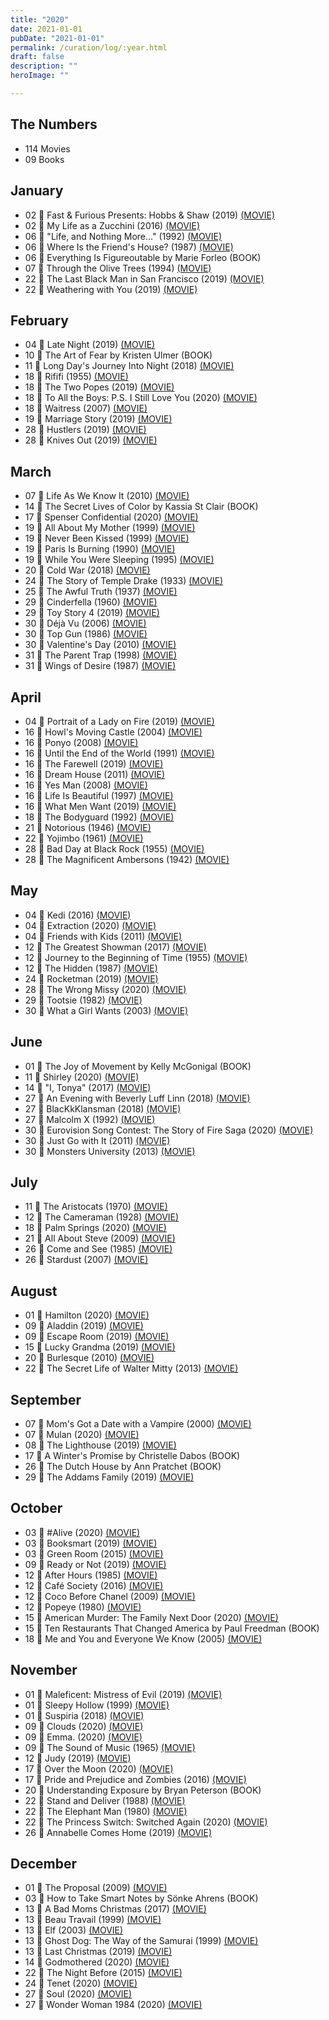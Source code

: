 ```yaml
---
title: "2020"
date: 2021-01-01
pubDate: "2021-01-01"
permalink: /curation/log/:year.html
draft: false
description: ""
heroImage: ""

---
```


## The Numbers

- 114 Movies
- 09 Books

## January

- 02 🎥 Fast & Furious Presents: Hobbs & Shaw (2019) [(MOVIE)](https://boxd.it/dnDA)
- 02 🎥 My Life as a Zucchini (2016) [(MOVIE)](https://boxd.it/dL2y)
- 06 🎥 "Life, and Nothing More..." (1992) [(MOVIE)](https://boxd.it/2WEc)
- 06 🎥 Where Is the Friend's House? (1987) [(MOVIE)](https://boxd.it/ELg)
- 06 📕 Everything Is Figureoutable by Marie Forleo (BOOK)
- 07 🎥 Through the Olive Trees (1994) [(MOVIE)](https://boxd.it/Lx6)
- 22 🎥 The Last Black Man in San Francisco (2019) [(MOVIE)](https://boxd.it/iWAw)
- 22 🎥 Weathering with You (2019) [(MOVIE)](https://boxd.it/kPxE)

## February

- 04 🎥 Late Night (2019) [(MOVIE)](https://boxd.it/iZq0)
- 10 📕 The Art of Fear by Kristen Ulmer (BOOK)
- 11 🎥 Long Day's Journey Into Night (2018) [(MOVIE)](https://boxd.it/hw1I)
- 18 🎥 Rififi (1955) [(MOVIE)](https://boxd.it/29f8)
- 18 🎥 The Two Popes (2019) [(MOVIE)](https://boxd.it/k8Xk)
- 18 🎥 To All the Boys: P.S. I Still Love You (2020) [(MOVIE)](https://boxd.it/kJny)
- 18 🎥 Waitress (2007) [(MOVIE)](https://boxd.it/1Vt6)
- 19 🎥 Marriage Story (2019) [(MOVIE)](https://boxd.it/hJAw)
- 28 🎥 Hustlers (2019) [(MOVIE)](https://boxd.it/jIBM)
- 28 🎥 Knives Out (2019) [(MOVIE)](https://boxd.it/jWEA)

## March

- 07 🎥 Life As We Know It (2010) [(MOVIE)](https://boxd.it/162S)
- 14 📕 The Secret Lives of Color by Kassia St Clair (BOOK)
- 17 🎥 Spenser Confidential (2020) [(MOVIE)](https://boxd.it/log4)
- 19 🎥 All About My Mother (1999) [(MOVIE)](https://boxd.it/2b9c)
- 19 🎥 Never Been Kissed (1999) [(MOVIE)](https://boxd.it/1U3c)
- 19 🎥 Paris Is Burning (1990) [(MOVIE)](https://boxd.it/1jzg)
- 19 🎥 While You Were Sleeping (1995) [(MOVIE)](https://boxd.it/27wm)
- 20 🎥 Cold War (2018) [(MOVIE)](https://boxd.it/fEoc)
- 24 🎥 The Story of Temple Drake (1933) [(MOVIE)](https://boxd.it/1qvK)
- 25 🎥 The Awful Truth (1937) [(MOVIE)](https://boxd.it/1NBc)
- 29 🎥 Cinderfella (1960) [(MOVIE)](https://boxd.it/1FXk)
- 29 🎥 Toy Story 4 (2019) [(MOVIE)](https://boxd.it/9ALu)
- 30 🎥 Déjà Vu (2006) [(MOVIE)](https://boxd.it/20PQ)
- 30 🎥 Top Gun (1986) [(MOVIE)](https://boxd.it/29JC)
- 30 🎥 Valentine's Day (2010) [(MOVIE)](https://boxd.it/1gui)
- 31 🎥 The Parent Trap (1998) [(MOVIE)](https://boxd.it/1XJq)
- 31 🎥 Wings of Desire (1987) [(MOVIE)](https://boxd.it/2b26)

## April

- 04 🎥 Portrait of a Lady on Fire (2019) [(MOVIE)](https://boxd.it/jkPq)
- 16 🎥 Howl's Moving Castle (2004) [(MOVIE)](https://boxd.it/23De)
- 16 🎥 Ponyo (2008) [(MOVIE)](https://boxd.it/1S0A)
- 16 🎥 Until the End of the World (1991) [(MOVIE)](https://boxd.it/1WuY)
- 16 🎥 The Farewell (2019) [(MOVIE)](https://boxd.it/kIky)
- 16 🎥 Dream House (2011) [(MOVIE)](https://boxd.it/2hDC)
- 16 🎥 Yes Man (2008) [(MOVIE)](https://boxd.it/1WPW)
- 16 🎥 Life Is Beautiful (1997) [(MOVIE)](https://boxd.it/29Wm)
- 16 🎥 What Men Want (2019) [(MOVIE)](https://boxd.it/hxiq)
- 18 🎥 The Bodyguard (1992) [(MOVIE)](https://boxd.it/29Z6)
- 21 🎥 Notorious (1946) [(MOVIE)](https://boxd.it/2aDK)
- 22 🎥 Yojimbo (1961) [(MOVIE)](https://boxd.it/1SRY)
- 28 🎥 Bad Day at Black Rock (1955) [(MOVIE)](https://boxd.it/1NRk)
- 28 🎥 The Magnificent Ambersons (1942) [(MOVIE)](https://boxd.it/29bK)

## May

- 04 🎥 Kedi (2016) [(MOVIE)](https://boxd.it/dHxM)
- 04 🎥 Extraction (2020) [(MOVIE)](https://boxd.it/jUjA)
- 04 🎥 Friends with Kids (2011) [(MOVIE)](https://boxd.it/2MYQ)
- 12 🎥 The Greatest Showman (2017) [(MOVIE)](https://boxd.it/acjI)
- 12 🎥 Journey to the Beginning of Time (1955) [(MOVIE)](https://boxd.it/1ZQo)
- 12 🎥 The Hidden (1987) [(MOVIE)](https://boxd.it/1RUW)
- 24 🎥 Rocketman (2019) [(MOVIE)](https://boxd.it/iehK)
- 28 🎥 The Wrong Missy (2020) [(MOVIE)](https://boxd.it/lqnG)
- 29 🎥 Tootsie (1982) [(MOVIE)](https://boxd.it/1YkG)
- 30 🎥 What a Girl Wants (2003) [(MOVIE)](https://boxd.it/1Vwa)

## June

- 01 📕 The Joy of Movement by Kelly McGonigal (BOOK)
- 11 🎥 Shirley (2020) [(MOVIE)](https://boxd.it/jY2o)
- 14 🎥 "I, Tonya" (2017) [(MOVIE)](https://boxd.it/dzR0)
- 27 🎥 An Evening with Beverly Luff Linn (2018) [(MOVIE)](https://boxd.it/fUcw)
- 27 🎥 BlacKkKlansman (2018) [(MOVIE)](https://boxd.it/hxL8)
- 27 🎥 Malcolm X (1992) [(MOVIE)](https://boxd.it/27WE)
- 30 🎥 Eurovision Song Contest: The Story of Fire Saga (2020) [(MOVIE)](https://boxd.it/jkMG)
- 30 🎥 Just Go with It (2011) [(MOVIE)](https://boxd.it/Doq)
- 30 🎥 Monsters University (2013) [(MOVIE)](https://boxd.it/bQm)

## July

- 11 🎥 The Aristocats (1970) [(MOVIE)](https://boxd.it/1X3Y)
- 12 🎥 The Cameraman (1928) [(MOVIE)](https://boxd.it/1jag)
- 18 🎥 Palm Springs (2020) [(MOVIE)](https://boxd.it/lCXQ)
- 21 🎥 All About Steve (2009) [(MOVIE)](https://boxd.it/1yTU)
- 26 🎥 Come and See (1985) [(MOVIE)](https://boxd.it/1w9q)
- 26 🎥 Stardust (2007) [(MOVIE)](https://boxd.it/272w)

## August

- 01 🎥 Hamilton (2020) [(MOVIE)](https://boxd.it/kmvE)
- 09 🎥 Aladdin (2019) [(MOVIE)](https://boxd.it/eSjy)
- 09 🎥 Escape Room (2019) [(MOVIE)](https://boxd.it/iYlS)
- 15 🎥 Lucky Grandma (2019) [(MOVIE)](https://boxd.it/m2by)
- 20 🎥 Burlesque (2010) [(MOVIE)](https://boxd.it/Xfo)
- 22 🎥 The Secret Life of Walter Mitty (2013) [(MOVIE)](https://boxd.it/3SWy)

## September

- 07 🎥 Mom's Got a Date with a Vampire (2000) [(MOVIE)](https://boxd.it/3emU)
- 07 🎥 Mulan (2020) [(MOVIE)](https://boxd.it/bbK6)
- 08 🎥 The Lighthouse (2019) [(MOVIE)](https://boxd.it/icFU)
- 17 📕 A Winter's Promise by Christelle Dabos (BOOK)
- 26 📕 The Dutch House by Ann Pratchet (BOOK)
- 29 🎥 The Addams Family (2019) [(MOVIE)](https://boxd.it/hhYg)

## October

- 03 🎥 \#Alive (2020) [(MOVIE)](https://boxd.it/mJl2)
- 03 🎥 Booksmart (2019) [(MOVIE)](https://boxd.it/igNS)
- 03 🎥 Green Room (2015) [(MOVIE)](https://boxd.it/a75m)
- 09 🎥 Ready or Not (2019) [(MOVIE)](https://boxd.it/kOf0)
- 12 🎥 After Hours (1985) [(MOVIE)](https://boxd.it/1VfS)
- 12 🎥 Café Society (2016) [(MOVIE)](https://boxd.it/bhEy)
- 12 🎥 Coco Before Chanel (2009) [(MOVIE)](https://boxd.it/1Uv6)
- 12 🎥 Popeye (1980) [(MOVIE)](https://boxd.it/1U6q)
- 15 🎥 American Murder: The Family Next Door (2020) [(MOVIE)](https://boxd.it/rUk0)
- 15 📕 Ten Restaurants That Changed America by Paul Freedman (BOOK)
- 18 🎥 Me and You and Everyone We Know (2005) [(MOVIE)](https://boxd.it/28RK)

## November

- 01 🎥 Maleficent: Mistress of Evil (2019) [(MOVIE)](https://boxd.it/eSig)
- 01 🎥 Sleepy Hollow (1999) [(MOVIE)](https://boxd.it/26u0)
- 01 🎥 Suspiria (2018) [(MOVIE)](https://boxd.it/cioI)
- 09 🎥 Clouds (2020) [(MOVIE)](https://boxd.it/nmI0)
- 09 🎥 Emma. (2020) [(MOVIE)](https://boxd.it/kmg0)
- 09 🎥 The Sound of Music (1965) [(MOVIE)](https://boxd.it/1MLK)
- 12 🎥 Judy (2019) [(MOVIE)](https://boxd.it/hH7M)
- 17 🎥 Over the Moon (2020) [(MOVIE)](https://boxd.it/kv2Q)
- 17 🎥 Pride and Prejudice and Zombies (2016) [(MOVIE)](https://boxd.it/kp0)
- 20 📕 Understanding Exposure by Bryan Peterson (BOOK)
- 22 🎥 Stand and Deliver (1988) [(MOVIE)](https://boxd.it/1o5g)
- 22 🎥 The Elephant Man (1980) [(MOVIE)](https://boxd.it/27LQ)
- 22 🎥 The Princess Switch: Switched Again (2020) [(MOVIE)](https://boxd.it/nUla)
- 26 🎥 Annabelle Comes Home (2019) [(MOVIE)](https://boxd.it/iU5m)

## December

- 01 🎥 The Proposal (2009) [(MOVIE)](https://boxd.it/1HiS)
- 03 📕 How to Take Smart Notes by Sönke Ahrens (BOOK)
- 13 🎥 A Bad Moms Christmas (2017) [(MOVIE)](https://boxd.it/fiHG)
- 13 🎥 Beau Travail (1999) [(MOVIE)](https://boxd.it/1NI8)
- 13 🎥 Elf (2003) [(MOVIE)](https://boxd.it/1VyK)
- 13 🎥 Ghost Dog: The Way of the Samurai (1999) [(MOVIE)](https://boxd.it/23Ne)
- 13 🎥 Last Christmas (2019) [(MOVIE)](https://boxd.it/k38G)
- 14 🎥 Godmothered (2020) [(MOVIE)](https://boxd.it/oEqU)
- 22 🎥 The Night Before (2015) [(MOVIE)](https://boxd.it/9n9W)
- 24 🎥 Tenet (2020) [(MOVIE)](https://boxd.it/leq4)
- 27 🎥 Soul (2020) [(MOVIE)](https://boxd.it/ioLA)
- 27 🎥 Wonder Woman 1984 (2020) [(MOVIE)](https://boxd.it/gBtA)
